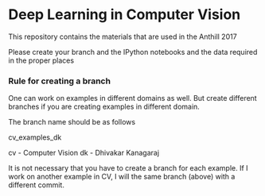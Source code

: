 # Deep Learning in Computer Vision

This repository contains the materials that are used in the Anthill 2017

Please create your branch and the IPython notebooks and the data required in the proper places

### Rule for creating a branch

One can work on examples in different domains as well. But create different branches if you are creating examples in different domain.

The branch name should be as follows

cv_examples_dk

cv - Computer Vision
dk - Dhivakar Kanagaraj

It is not necessary that you have to create a branch for each example. If I work on another example in CV, I will the same branch (above) with a different commit.
